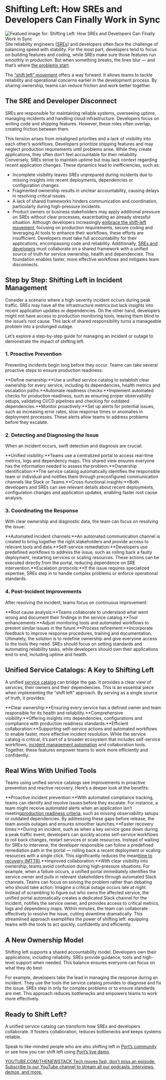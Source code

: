 # Shifting Left: How SREs and Developers Can Finally Work in Sync
![Featued image for: Shifting Left: How SREs and Developers Can Finally Work in Sync](https://cdn.thenewstack.io/media/2025/01/6c20ccf8-shift-left-sre-1024x576.jpg)
Site reliability engineers ([SREs](https://thenewstack.io/platform-engineering/sre-vs-devops-vs-platform-engineering/)) and developers often face the challenge of balancing speed with stability. For the most part, developers tend to focus on building features and coding, while SREs make sure those features run smoothly in production. But when something breaks, the lines blur — and that’s where [the problems start](https://thenewstack.io/sre-vs-platform-engineer-cant-we-all-just-get-along/).

The [“shift left” movement](https://hubs.la/Q034R5SG0) offers a way forward. It allows teams to tackle reliability and operational concerns earlier in the development process. By sharing ownership, teams can reduce friction and work better together.

## The SRE and Developer Disconnect
SREs are responsible for maintaining reliable systems, overseeing uptime, managing incidents and handling cloud infrastructure. Developers focus on writing code and shipping features. However, these roles often overlap, creating friction between them.

This tension arises from misaligned priorities and a lack of visibility into each other’s workflows. Developers prioritize shipping features and may neglect production requirements until problems arise. While they create applications, they often don’t feel accountable for their reliability. Conversely, SREs strive to maintain uptime but may lack context regarding recent application changes. These dynamics lead to inefficiencies, such as:

- Incomplete visibility leaves SREs unprepared during incidents due to missing insights into recent deployments, dependencies or configuration changes.
- Fragmented ownership results in unclear accountability, causing delays in resolving critical issues.
- A lack of shared frameworks hinders communication and coordination, particularly during high-pressure incidents.
- Product owners or business stakeholders may apply additional pressure on SREs without clear processes, exacerbating an already stressful situation.
Although developers increasingly [embrace the shift-left movement](https://thenewstack.io/shifting-left-is-now-mainstream-for-developers-or-is-it/), focusing on production requirements, secure coding and leveraging AI tools to enhance their workflows, these efforts are insufficient. Developers must take full accountability for their applications, encompassing code and reliability. Additionally, [SREs and developers](https://roadmap.sh/devops/devops-vs-sre) must collaborate on a shared framework with a unified source of truth for service ownership, health and dependencies. This foundation enables faster, more effective workflows and mitigates team disconnects.

## Step by Step: Shifting Left in Incident Management
Consider a scenario where a high-severity incident occurs during peak traffic. SREs may have all the infrastructure metrics but lack insights into recent application updates or dependencies. On the other hand, developers might not have access to production monitoring tools, leaving them blind to the issue’s root cause. This lack of shared responsibility turns a manageable problem into a prolonged outage.

Let’s explore a step-by-step guide for managing an incident or outage to demonstrate the impact of shifting left.

### 1. Proactive Prevention
Preventing incidents begin long before they occur. Teams can take several proactive steps to ensure production readiness:

**Define ownership:**Use a unified service catalog to establish clear ownership for every service, including its dependencies, health metrics and escalation paths.**Automate readiness checks:**Implement automated checks for production readiness, such as ensuring proper observability setups, validating CI/CD pipelines and checking for outdated dependencies.**Monitor proactively:**Set up alerts for potential issues, such as increasing error rates, slow response times or anomalies in deployment processes. These alerts allow teams to address problems before they escalate.
### 2. Detecting and Diagnosing the Issue
When an incident occurs, swift detection and diagnosis are crucial:

**Unified visibility:**Teams use a centralized portal to access real-time metrics, logs and dependency maps. This shared view ensures everyone has the information needed to assess the problem.**Ownership identification:**The service catalog automatically identifies the responsible team or individual and notifies them through preconfigured communication channels like Slack or Teams.**Cross-functional insights:**Both developers and SREs can see relevant details about recent deployments, configuration changes and application updates, enabling faster root cause analysis.
### 3. Coordinating the Response
With clear ownership and diagnostic data, the team can focus on resolving the issue:

**Automated incident channels:**An automated communication channel is created to bring together the right stakeholders and provide access to relevant tools and data.**Self-service remediation:**Developers use predefined workflows to address the issue, such as rolling back a faulty deployment, restarting services or scaling resources. These actions can be executed directly from the portal, reducing dependence on SRE intervention.**Escalation protocols:**If the issue requires specialized expertise, SREs step in to handle complex problems or enforce operational standards.
### 4. Post-Incident Improvements
After resolving the incident, teams focus on continuous improvement:

**Root cause analysis:**Teams collaborate to understand what went wrong and document their findings in the service catalog.**Tool enhancements:**Adjust monitoring tools and automated workflows to prevent similar issues in the future.**Process refinement:**Incorporate feedback to improve response procedures, training and documentation.
Ultimately, the solution is to redefine ownership and give everyone access to the tools they need. SREs should focus on setting standards and automating reliability tasks, while developers should own their applications end to end, including uptime and health.

## Unified Service Catalogs: A Key to Shifting Left
A unified [service catalog](https://hubs.la/Q034R6Pr0) can bridge the gap. It provides a clear view of services, their owners and their dependencies. This is an essential piece when implementing the “shift left” approach. By serving as a single source of truth, it provides:

**Clear ownership:**Ensuring every service has a defined owner and team responsible for its health and reliability.**Comprehensive visibility:**Offering insights into dependencies, configurations and compliance with production readiness standards.**Efficient collaboration:**Supporting self-service actions and automated workflows to enable faster, more effective incident resolution.
While the service catalog is critical, it’s part of a broader ecosystem that includes self-service workflows, [incident management automation](https://hubs.ly/Q034Rbr10) and collaboration tools. Together, these features empower teams to work more efficiently and confidently.

## Real Wins With Unified Tools
Teams using unified service catalogs see improvements in proactive prevention and reactive recovery. Here’s a deeper look at the benefits:

**Proactive incident prevention:**With automated compliance tracking, teams can identify and resolve issues before they escalate. For instance, a team might receive automated alerts when an application isn’t meeting[production readiness criteria](https://hubs.la/Q034R67l0), such as missing observability setups or outdated dependencies. By addressing these gaps before release, the team avoids outages and ensures smoother launches.**Faster recovery times:**During an incident, such as when a key service goes down during a peak traffic event, developers can quickly access self-service workflows to roll back changes, restart services or scale resources. Instead of waiting for SREs to intervene, the developer responsible can follow a predefined remediation path in the portal — rolling back a recent deployment or scaling resources with a single click. This significantly reduces the mean[time to recovery (MTTR)](https://hubs.la/Q034R68-0).**Improved collaboration:**With clear visibility into ownership, teams avoid confusion during high-pressure situations. For example, when a failure occurs, a unified portal immediately identifies the service owner and pulls in relevant stakeholders through automated Slack channels. Teams can focus on solving the problem rather than debating who should take action.
Imagine a critical outage occurs late at night. Instead of scrambling to figure out who owns the affected service, the unified portal automatically creates a dedicated Slack channel for the incident, notifies the service owner, and provides access to critical metrics, logs and dependency maps. Within minutes, the team can collaborate effectively to resolve the issue, cutting downtime dramatically. This streamlined approach exemplifies the power of shifting left: equipping teams with the tools to act quickly, confidently and efficiently.

## A New Ownership Model
Shifting left supports a shared accountability model. Developers own their applications, including reliability. SREs provide guidance, tools and high-level support when needed. This balance ensures everyone can focus on what they do best.

For example, developers take the lead in managing the response during an incident. They use the tools the service catalog provides to diagnose and fix the issue. SREs step in only for complex problems or to ensure standards are met. This approach reduces bottlenecks and empowers teams to work more effectively.

## Ready to Shift Left?
A unified service catalog can transform how SREs and developers collaborate. It fosters collaboration, reduces bottlenecks and keeps systems reliable.

Speak to like-minded people who are also shifting left in [Port’s community](https://hubs.la/Q034R7GK0) or see how you can shift left using [Port’s live demo](https://hubs.la/Q034R7-N0).

[
YOUTUBE.COM/THENEWSTACK
Tech moves fast, don't miss an episode. Subscribe to our YouTube
channel to stream all our podcasts, interviews, demos, and more.
](https://youtube.com/thenewstack?sub_confirmation=1)